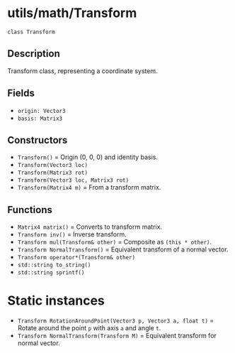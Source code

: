 # utils/math/Transform

`class Transform`

## Description

Transform class, representing a coordinate system.

## Fields

- `origin: Vector3`
- `basis: Matrix3`

## Constructors

- `Transform()` = Origin (0, 0, 0) and identity basis.
- `Transform(Vector3 loc)`
- `Transform(Matrix3 rot)`
- `Transform(Vector3 loc, Matrix3 rot)`
- `Transform(Matrix4 m)` = From a transform matrix.

## Functions

- `Matrix4 matrix()` = Converts to transform matrix.
- `Transform inv()` = Inverse transform.
- `Transform mul(Transform& other)` = Composite as `(this * other)`.
- `Transform NormalTransform()` = Equivalent transform of a normal vector.
- `Transform operator*(Transform& other)`
- `std::string to_string()`
- `std::string sprintf()`

# Static instances

- `Transform RotationAroundPoint(Vector3 p, Vector3 a, float t)` = Rotate around the point `p` with axis `a` and angle `t`.
- `Transform NormalTransform(Transform M)` = Equivalent transform for normal vector.